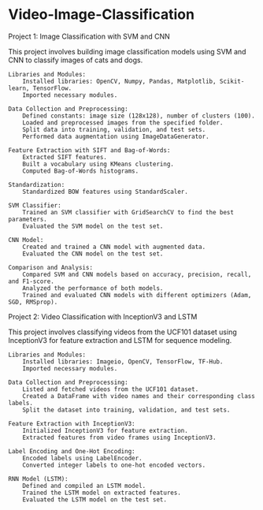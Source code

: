 # Video-Image-Classification
Project 1: Image Classification with SVM and CNN

This project involves building image classification models using SVM and CNN to classify images of cats and dogs.

    Libraries and Modules:
        Installed libraries: OpenCV, Numpy, Pandas, Matplotlib, Scikit-learn, TensorFlow.
        Imported necessary modules.

    Data Collection and Preprocessing:
        Defined constants: image size (128x128), number of clusters (100).
        Loaded and preprocessed images from the specified folder.
        Split data into training, validation, and test sets.
        Performed data augmentation using ImageDataGenerator.

    Feature Extraction with SIFT and Bag-of-Words:
        Extracted SIFT features.
        Built a vocabulary using KMeans clustering.
        Computed Bag-of-Words histograms.

    Standardization:
        Standardized BOW features using StandardScaler.

    SVM Classifier:
        Trained an SVM classifier with GridSearchCV to find the best parameters.
        Evaluated the SVM model on the test set.

    CNN Model:
        Created and trained a CNN model with augmented data.
        Evaluated the CNN model on the test set.

    Comparison and Analysis:
        Compared SVM and CNN models based on accuracy, precision, recall, and F1-score.
        Analyzed the performance of both models.
        Trained and evaluated CNN models with different optimizers (Adam, SGD, RMSprop).

Project 2: Video Classification with InceptionV3 and LSTM

This project involves classifying videos from the UCF101 dataset using InceptionV3 for feature extraction and LSTM for sequence modeling.

    Libraries and Modules:
        Installed libraries: Imageio, OpenCV, TensorFlow, TF-Hub.
        Imported necessary modules.

    Data Collection and Preprocessing:
        Listed and fetched videos from the UCF101 dataset.
        Created a DataFrame with video names and their corresponding class labels.
        Split the dataset into training, validation, and test sets.

    Feature Extraction with InceptionV3:
        Initialized InceptionV3 for feature extraction.
        Extracted features from video frames using InceptionV3.

    Label Encoding and One-Hot Encoding:
        Encoded labels using LabelEncoder.
        Converted integer labels to one-hot encoded vectors.

    RNN Model (LSTM):
        Defined and compiled an LSTM model.
        Trained the LSTM model on extracted features.
        Evaluated the LSTM model on the test set.
